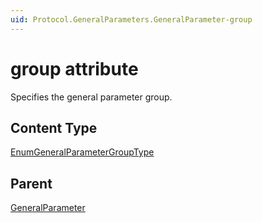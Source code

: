 ```yaml
---
uid: Protocol.GeneralParameters.GeneralParameter-group
---
```


# group attribute

Specifies the general parameter group.

## Content Type

[EnumGeneralParameterGroupType](xref:Protocol-EnumGeneralParameterGroupType)

## Parent

[GeneralParameter](xref:Protocol.GeneralParameters.GeneralParameter)
